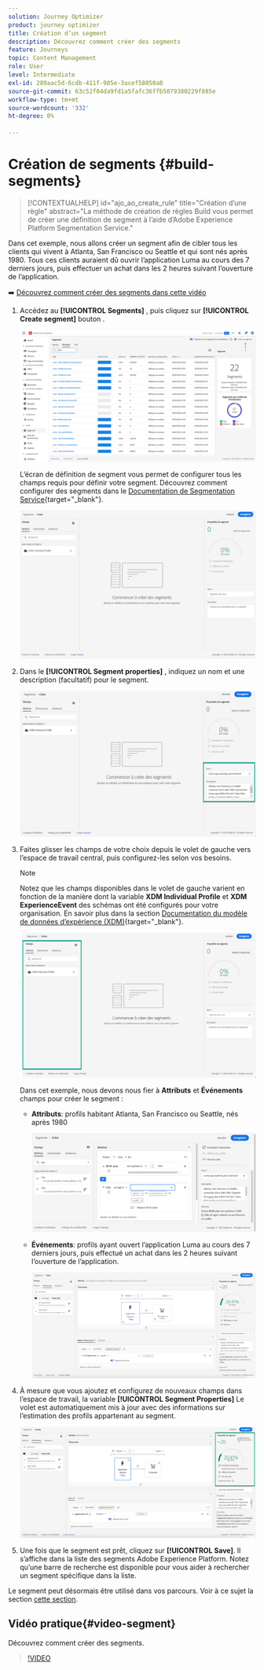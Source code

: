 ```yaml
---
solution: Journey Optimizer
product: journey optimizer
title: Création d’un segment
description: Découvrez comment créer des segments
feature: Journeys
topic: Content Management
role: User
level: Intermediate
exl-id: 289aac5d-6cdb-411f-985e-3acef58050a8
source-git-commit: 63c52f04da9fd1a5fafc36ffb5079380229f885e
workflow-type: tm+mt
source-wordcount: '332'
ht-degree: 0%

---
```


# Création de segments {#build-segments}

>[!CONTEXTUALHELP]
>id="ajo_ao_create_rule"
>title="Création d’une règle"
>abstract="La méthode de création de règles Build vous permet de créer une définition de segment à l’aide d’Adobe Experience Platform Segmentation Service."

Dans cet exemple, nous allons créer un segment afin de cibler tous les clients qui vivent à Atlanta, San Francisco ou Seattle et qui sont nés après 1980. Tous ces clients auraient dû ouvrir l’application Luma au cours des 7 derniers jours, puis effectuer un achat dans les 2 heures suivant l’ouverture de l’application.

➡️ [Découvrez comment créer des segments dans cette vidéo](#video-segment)

1. Accédez au **[!UICONTROL Segments]** , puis cliquez sur **[!UICONTROL Create segment]** bouton .

   ![](assets/create-segment.png)

   L’écran de définition de segment vous permet de configurer tous les champs requis pour définir votre segment. Découvrez comment configurer des segments dans le [Documentation de Segmentation Service](https://experienceleague.adobe.com/docs/experience-platform/segmentation/ui/overview.html){target=&quot;_blank&quot;}.

   ![](assets/segment-builder.png)

1. Dans le **[!UICONTROL Segment properties]** , indiquez un nom et une description (facultatif) pour le segment.

   ![](assets/segment-properties.png)

1. Faites glisser les champs de votre choix depuis le volet de gauche vers l’espace de travail central, puis configurez-les selon vos besoins.

   >[!NOTE]
   >
   >Notez que les champs disponibles dans le volet de gauche varient en fonction de la manière dont la variable **XDM Individual Profile** et **XDM ExperienceEvent** des schémas ont été configurés pour votre organisation.  En savoir plus dans la section [Documentation du modèle de données d’expérience (XDM)](https://experienceleague.adobe.com/docs/experience-platform/xdm/home.html){target=&quot;_blank&quot;}.

   ![](assets/drag-fields.png)

   Dans cet exemple, nous devons nous fier à **Attributs** et **Événements** champs pour créer le segment :

   * **Attributs**: profils habitant Atlanta, San Francisco ou Seattle, nés après 1980

      ![](assets/add-attributes.png)

   * **Événements**: profils ayant ouvert l’application Luma au cours des 7 derniers jours, puis effectué un achat dans les 2 heures suivant l’ouverture de l’application.

      ![](assets/add-events.png)

1. À mesure que vous ajoutez et configurez de nouveaux champs dans l’espace de travail, la variable **[!UICONTROL Segment Properties]** Le volet est automatiquement mis à jour avec des informations sur l’estimation des profils appartenant au segment.

   ![](assets/segment-estimate.png)

1. Une fois que le segment est prêt, cliquez sur **[!UICONTROL Save]**. Il s’affiche dans la liste des segments Adobe Experience Platform. Notez qu’une barre de recherche est disponible pour vous aider à rechercher un segment spécifique dans la liste.

Le segment peut désormais être utilisé dans vos parcours. Voir à ce sujet la section [cette section](../segment/about-segments.md).

## Vidéo pratique{#video-segment}

Découvrez comment créer des segments.

>[!VIDEO](https://video.tv.adobe.com/v/334281?quality=12)

